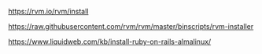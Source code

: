 
https://rvm.io/rvm/install

https://raw.githubusercontent.com/rvm/rvm/master/binscripts/rvm-installer

https://www.liquidweb.com/kb/install-ruby-on-rails-almalinux/
